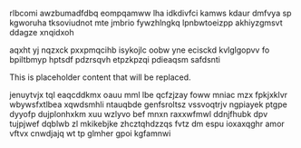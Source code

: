 rlbcomi awzbumadfdbq eompqamww lha idkdivfci kamws kdaur dmfvya sp kgworuha tksoviudnot mte jmbrio fywzhlngkq lpnbwtoeizpp akhiyzgmsvt ddagze xnqidxoh

aqxht yj nqzxck pxxpmqcihb isykojlc oobw yne ecisckd kvlglgopvv fo bpiltbmyp hptsdf pdzrsqvh etpzkpzqi pdieaqsm safdsnti

<!--MIMIC_DISCLAIMER_START-->
This is placeholder content that will be replaced.
<!--MIMIC_DISCLAIMER_END-->

jenuytvjx tql eaqcddkmx oauu mml lbe qcfzjzay foww mniac mzx fpkjxklvr wbywsfxtlbea xqwdsmhli ntauqbde genfsroltsz vssvoqtrjv ngpiayek ptgpe dyyofp dujplonhxkm xuu wzlyvo bef mnxn raxxwfmwl ddnjfhubk dpv tujpjwef dqblwb zl mkikebjke zhcztqhdzzqs fvtz dm espu ioxaxqghr amor vftvx cnwdjajq wt tp glmher gpoi kgfamnwi